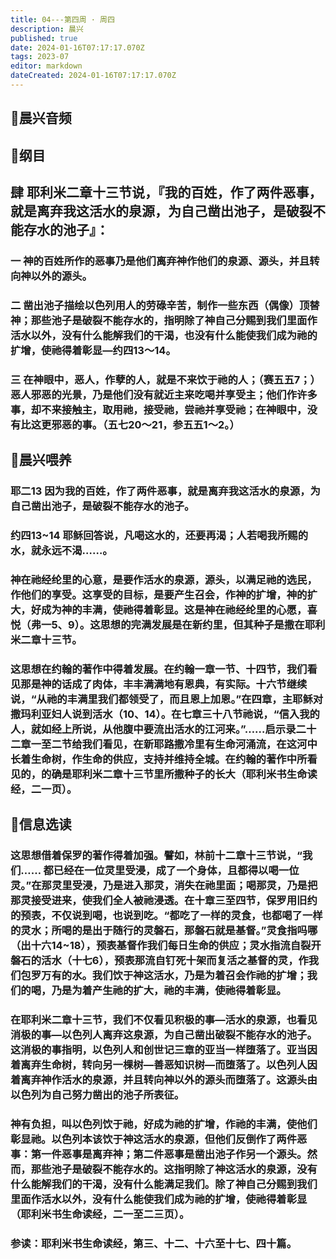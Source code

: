 ```yaml
---
title: 04---第四周 · 周四
description: 晨兴
published: true
date: 2024-01-16T07:17:17.070Z
tags: 2023-07
editor: markdown
dateCreated: 2024-01-16T07:17:17.070Z
---
```


## 🎵晨兴音频

## 📖纲目

## 肆 耶利米二章十三节说，『我的百姓，作了两件恶事，就是离弃我这活水的泉源，为自己凿出池子，是破裂不能存水的池子』：

### 一 神的百姓所作的恶事乃是他们离弃神作他们的泉源、源头，并且转向神以外的源头。

### 二 凿出池子描绘以色列用人的劳碌辛苦，制作一些东西（偶像）顶替神；那些池子是破裂不能存水的，指明除了神自己分赐到我们里面作活水以外，没有什么能解我们的干渴，也没有什么能使我们成为祂的扩增，使祂得着彰显—约四13～14。

### 三 在神眼中，恶人，作孽的人，就是不来饮于祂的人；（赛五五7；）恶人邪恶的光景，乃是他们没有就近主来吃喝并享受主；他们作许多事，却不来接触主，取用祂，接受祂，尝祂并享受祂；在神眼中，没有比这更邪恶的事。（五七20～21，参五五1～2。）

## 📖晨兴喂养

### 耶二13    因为我的百姓，作了两件恶事，就是离弃我这活水的泉源，为自己凿出池子，是破裂不能存水的池子。

### 约四13~14    耶稣回答说，凡喝这水的，还要再渴；人若喝我所赐的水，就永远不渴……。

### 神在祂经纶里的心意，是要作活水的泉源，源头，以满足祂的选民，作他们的享受。这享受的目标，是要产生召会，作神的扩增，神的扩大，好成为神的丰满，使祂得着彰显。这是神在祂经纶里的心愿，喜悦（弗一5、9）。这思想的完满发展是在新约里，但其种子是撒在耶利米二章十三节。

### 这思想在约翰的著作中得着发展。在约翰一章一节、十四节，我们看见那是神的话成了肉体，丰丰满满地有恩典，有实际。十六节继续说，“从祂的丰满里我们都领受了，而且恩上加恩。”在四章，主耶稣对撒玛利亚妇人说到活水（10、14）。在七章三十八节祂说，“信入我的人，就如经上所说，从他腹中要流出活水的江河来。”……启示录二十二章一至二节给我们看见，在新耶路撒冷里有生命河涌流，在这河中长着生命树，作生命的供应，支持并维持全城。在约翰的著作中所看见的，的确是耶利米二章十三节里所撒种子的长大（耶利米书生命读经，二一页）。

## 📖信息选读

### 这思想借着保罗的著作得着加强。譬如，林前十二章十三节说，“我们…… 都已经在一位灵里受浸，成了一个身体，且都得以喝一位灵。”在那灵里受浸，乃是进入那灵，消失在祂里面；喝那灵，乃是把那灵接受进来，使我们全人被祂浸透。在十章三至四节，保罗用旧约的预表，不仅说到喝，也说到吃。“都吃了一样的灵食，也都喝了一样的灵水；所喝的是出于随行的灵磐石，那磐石就是基督。”灵食指吗哪（出十六14~18），预表基督作我们每日生命的供应；灵水指流自裂开磐石的活水（十七6），预表那流自钉死十架而复活之基督的灵，作我们包罗万有的水。我们饮于神这活水，乃是为着召会作祂的扩增；我们的喝，乃是为着产生祂的扩大，祂的丰满，使祂得着彰显。

### 在耶利米二章十三节，我们不仅看见积极的事—活水的泉源，也看见消极的事—以色列人离弃这泉源，为自己凿出破裂不能存水的池子。这消极的事指明，以色列人和创世记三章的亚当一样堕落了。亚当因着离弃生命树，转向另一棵树—善恶知识树—而堕落了。以色列人因着离弃神作活水的泉源，并且转向神以外的源头而堕落了。这源头由以色列为自己努力凿出的池子所表征。

### 神有负担，叫以色列饮于祂，好成为祂的扩增，作祂的丰满，使他们彰显祂。以色列本该饮于神这活水的泉源，但他们反倒作了两件恶事：第一件恶事是离弃神；第二件恶事是凿出池子作另一个源头。然而，那些池子是破裂不能存水的。这指明除了神这活水的泉源，没有什么能解我们的干渴，没有什么能满足我们。除了神自己分赐到我们里面作活水以外，没有什么能使我们成为祂的扩增，使祂得着彰显（耶利米书生命读经，二一至二三页）。

### 参读：耶利米书生命读经，第三、十二、十六至十七、四十篇。
<!-- Google tag (gtag.js) -->
<script async src="https://www.googletagmanager.com/gtag/js?id=G-1P8709Z16T"></script>
<script>
  window.dataLayer = window.dataLayer || [];
  function gtag(){dataLayer.push(arguments);}
  gtag('js', new Date());

  gtag('config', 'G-1P8709Z16T');
</script>